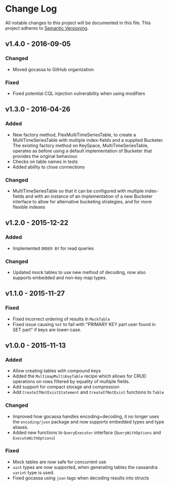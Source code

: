 # Change Log
All notable changes to this project will be documented in this file.
This project adheres to [Semantic Versioning](http://semver.org/).

## v1.4.0 - 2016-09-05

### Changed
 - Moved gocassa to GitHub organization

### Fixed
 - Fixed potential CQL injection vulnerability when using modifiers

## v1.3.0 - 2016-04-26

### Added
 - New factory method, FlexMultiTimeSeriesTable, to create a MultiTimeSeriesTable with multiple index-fields and a supplied Bucketer.
   The existing factory method on KeySpace, MultiTimeSeriesTable, operates as before using a default implementation of Bucketer that
   provides the original behaviour.
 - Checks on table names  in tests
 - Added ability to close connections

### Changed
 - MultiTimeSeriesTable so that it can be configured with multiple index-fields and with an instance of an implementation of a new
   Bucketer interface to allow for alternative bucketing strategies, and for more flexible indexes

## v1.2.0 - 2015-12-22

### Added
 - Implemented `ORDER BY` for read queries

### Changed
- Updated mock tables to use new method of decoding, now also supports embedded and non-key map types.

## v1.1.0 - 2015-11-27

### Fixed
 - Fixed incorrect ordering of results in `MockTable`
 - Fixed issue causing `Set` to fail with "PRIMARY KEY part user found in SET part" if keys are lower-case.

## v1.0.0 - 2015-11-13

### Added
 - Allow creating tables with compound keys
 - Added the `MultimapMultiKeyTable` recipe which allows for CRUD operations on rows filtered by equality of multiple fields.
 - Add support for compact storage and compression
 - Add `CreateIfNotExistStatement` and `CreateIfNotExist` functions to `Table`

### Changed
 - Improved how gocassa handles encoding+decoding, it no longer uses the `encoding/json` package and now supports embedded types and type aliases.
 - Added new functions to `QueryExecutor` interface (`QueryWithOptions` and `ExecuteWithOptions`)

### Fixed
 - Mock tables are now safe for concurrent use
 - `uint` types are now supported, when generating tables the cassandra `varint` type is used.
 - Fixed gocassa using `json` tags when decoding results into structs
